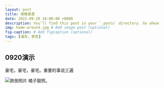 ```yaml
---
layout: post
title: 傍晚美景
date: 2022-09-20 16:00:00 +0800
description: You’ll find this post in your `_posts` directory. Go ahead and edit it and re-build the site to see your changes. # Add post description (optional)
img: home-around.jpg # Add image post (optional)
fig-caption: # Add figcaption (optional)
tags: [浦东，景色]
---
```


## 0920演示

豪宅，豪宅，豪宅。重要的事说三遍

![跌倒照片]({{site.baseurl}}/assets/img/juzi.jpeg)
橘子靓照。